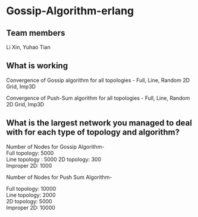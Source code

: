 # Gossip-Algorithm-erlang
## Team members
Li Xin, Yuhao Tian
## What is working
Convergence of Gossip algorithm for all topologies - Full, Line, Random 2D Grid, Imp3D
  
Convergence of Push-Sum algorithm for all topologies - Full, Line, Random 2D Grid, Imp3D

## What is the largest network you managed to deal with for each type of topology and algorithm?
Number of Nodes for Gossip Algorithm-   
Full topology: 5000  
Line topology : 5000 
2D topology: 300  
Improper 2D: 1000 
  
Number of Nodes for Push Sum Algorithm-  

Full topology: 10000  
Line topology: 2000  
2D topology: 5000  
Improper 2D: 10000  
